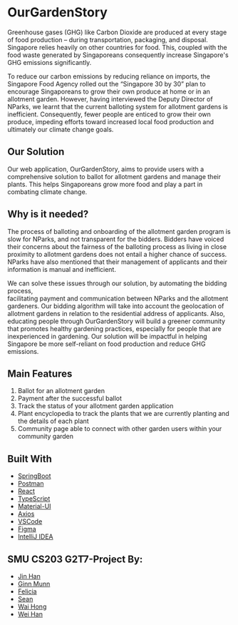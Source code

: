 # OurGardenStory

Greenhouse gases (GHG) like Carbon Dioxide are produced at every stage of food production 
– during transportation, packaging, and disposal. Singapore relies heavily on other countries 
for food. This, coupled with the food waste generated by Singaporeans consequently increase 
Singapore's GHG emissions significantly. 

To reduce our carbon emissions by reducing reliance on imports, the Singapore Food Agency 
rolled out the “Singapore 30 by 30” plan to encourage Singaporeans to grow their own produce 
at home or in an allotment garden. However, having interviewed the Deputy Director of NParks, 
we learnt that the current balloting system for allotment gardens is inefficient. Consequently, 
fewer people are enticed to grow their own produce, impeding efforts toward increased local 
food production and ultimately our climate change goals. 



## Our Solution

Our web application, OurGardenStory, aims to provide users with a comprehensive solution 
to ballot for allotment gardens and manage their plants. This helps Singaporeans grow more 
food and play a part in combating climate change. 



## Why is it needed?

The process of balloting and onboarding of the allotment garden program is slow for NParks, 
and not transparent for the bidders. Bidders have voiced their concerns about the fairness 
of the balloting process as living in close proximity to allotment gardens does not entail 
a higher chance of success. NParks have also mentioned that their management of applicants 
and their information is manual and inefficient.

We can solve these issues through our solution, by automating the bidding process,  
facilitating payment and communication between NParks and the allotment gardeners. Our 
bidding algorithm will take into account the geolocation of allotment gardens in relation 
to the residential address of applicants. Also, educating people through OurGardenStory will 
build a greener community that promotes healthy gardening practices, especially for people 
that are inexperienced in gardening. Our solution will be impactful in helping Singapore be 
more self-reliant on food production and reduce GHG emissions. 



## Main Features

1) Ballot for an allotment garden 
2) Payment after the successful ballot 
3) Track the status of your allotment garden application
4) Plant encyclopedia to track the plants that we are currently planting and the details of each plant
5) Community page able to connect with other garden users within your community garden



## Built With

* [SpringBoot](https://spring.io/)
* [Postman](https://www.postman.com/)
* [React](https://reactjs.org/)
* [TypeScript](https://www.typescriptlang.org/)
* [Material-UI](https://mui.com/)
* [Axios](https://axios-http.com/)
* [VSCode](https://code.visualstudio.com/)
* [Figma](https://www.figma.com/)
* [IntelliJ IDEA](https://www.jetbrains.com/idea/)



## SMU CS203 G2T7-Project By:
 - [Jin Han](https://github.com/jinhanloh2021)
 - [Ginn Munn](https://github.com/WongGinnMunn)
 - [Felicia](http://github.com/Feliciaeng29)
 - [Sean](https://github.com/haloxil)
 - [Wai Hong](https://github.com/wahoong123) 
 - [Wei Han](https://github.com/gohweihan1) 

